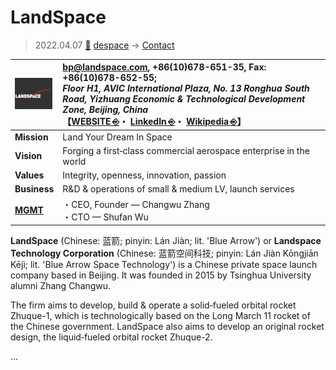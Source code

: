 # LandSpace
> 2022.04.07 [🚀](../../../index/index.md) [despace](../index.md) → [Contact](../contact.md)

|[![](../f/contact/l/landspace_logo1_thumb.webp)](../f/contact/l/landspace_logo1.webp)|<bp@landspace.com>, +86(10)678-651-35, Fax: +86(10)678-652-55;<br> *Floor H1, AVIC International Plaza, No. 13 Ronghua South Road, Yizhuang Economic & Technological Development Zone, Beijing, China*<br> 【[WEBSITE ⎆](http://www.landspace.com/)・ [LinkedIn ⎆](https://www.linkedin.com/company/landspace-technology)・ [Wikipedia ⎆](https://en.wikipedia.org/wiki/LandSpace)】|
|:-|:-|
|**Mission**|Land Your Dream In Space|
|**Vision**|Forging a first‑class commercial aerospace enterprise in the world|
|**Values**|Integrity, openness, innovation, passion|
|**Business**|R&D & operations of small & medium LV, launch services|
|**[MGMT](../mgmt.md)**|・CEO, Founder — Changwu Zhang<br> ・CTO — Shufan Wu|

**LandSpace** (Chinese: 蓝箭; pinyin: Lán Jiàn; lit. 'Blue Arrow') or **Landspace Technology Corporation** (Chinese: 蓝箭空间科技; pinyin: Lán Jiàn Kōngjiān Kējì; lit. 'Blue Arrow Space Technology') is a Chinese private space launch company based in Beijing. It was founded in 2015 by Tsinghua University alumni Zhang Changwu.

The firm aims to develop, build & operate a solid‑fueled orbital rocket Zhuque-1, which is technologically based on the Long March 11 rocket of the Chinese government. LandSpace also aims to develop an original rocket design, the liquid‑fueled orbital rocket Zhuque-2.

<p style="page-break-after:always"> </p>

…
